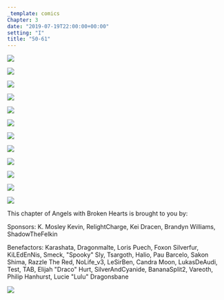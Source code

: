 ```yaml
---
_template: comics
Chapter: 3
date: "2019-07-19T22:00:00+00:00"
setting: "I"
title: "50-61"
---
```


![](</uploads/S 1.jpg>)

![](</uploads/S 2.jpg>)

![](</uploads/S 3.jpg>)

![](</uploads/S 4.jpg>)

![](</uploads/S 5.jpg>)

![](</uploads/S 6.jpg>)

![](</uploads/S 7.jpg>)

![](</uploads/S 8.jpg>)

![](</uploads/S 9.jpg>)

![](</uploads/S 10.jpg>)

![](</uploads/S 11.jpg>)

![](</uploads/S 12.jpg>)

This chapter of Angels with Broken Hearts is brought to you by:

Sponsors: K. Mosley Kevin, RelightCharge, Kei Dracen, Brandyn Williams, ShadowTheFelkin

Benefactors: Karashata, Dragonmalte, Loris Puech, Foxon Silverfur, KiLEdEnNis, Smeck, "Spooky" Sly, Tsargoth, Halio, Pau Barcelo, Sakon Shima, Razzle The Red, NoLife_v3, LeSirBen, Candra Moon, LukasDeAudi, Test, TAB, Elijah "Draco" Hurt, SilverAndCyanide, BananaSplit2, Vareoth, Philip Hanhurst, Lucie "Lulu" Dragonsbane

![](/uploads/patreon-banner.jpg>)
